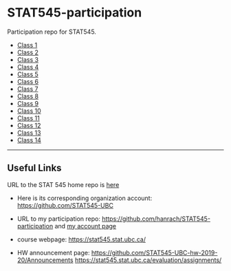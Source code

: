 # STAT545-participation 
Participation repo for STAT545.

- [Class 1](https://hanrach.github.io/STAT545-participation/cm01/navigating_github.html)
- [Class 2](https://github.com/hanrach/STAT545-participation/blob/master/cm02/Lecture2.R)
- [Class 3](https://hanrach.github.io/STAT545-participation/cm03/rmd_exploration.html)
- [Class 4](https://github.com/hanrach/STAT545-participation/blob/master/cm004.md)
- [Class 5](https://hanrach.github.io/STAT545-participation/cm05/cm005-exercise.html)
- [Class 6](https://hanrach.github.io/STAT545-participation/cm06/cm006-exercise.nb.html)
- [Class 7](https://hanrach.github.io/STAT545-participation/cm07/cm007-exercise.html)
- [Class 8](https://hanrach.github.io/STAT545-participation/cm08/cm008-exercise.html)
- [Class 9](https://hanrach.github.io/STAT545-participation/cm09/cm009-exercise.html)
- [Class 10](https://hanrach.github.io/STAT545-participation/cm10/cm010-exercise.html)
- [Class 11](https://hanrach.github.io/STAT545-participation/cm11/cm011-exercise.html)
- [Class 12](https://hanrach.github.io/STAT545-participation/cm12/cm012-exercise.html)
- [Class 13](https://hanrach.github.io/STAT545-participation/cm13/cm13.html)
- [Class 14](https://hanrach.github.io/STAT545-participation/cm14/cm014-exercise.nb.html)





-------
## Useful Links ##

URL to the STAT 545 home repo is [here](https://github.com/STAT545-UBC/STAT545-home)

* Here is its corresponding organization account:
https://github.com/STAT545-UBC

* URL to my participation repo:
https://github.com/hanrach/STAT545-participation and [my account page](https://github.com/hanrach)

* course webpage:
https://stat545.stat.ubc.ca/

* HW announcement page:
https://github.com/STAT545-UBC-hw-2019-20/Announcements
https://stat545.stat.ubc.ca/evaluation/assignments/
